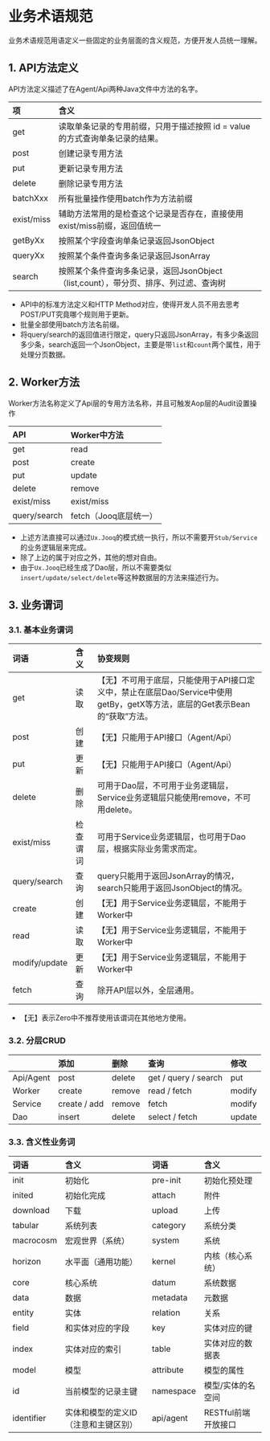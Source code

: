 # 业务术语规范

业务术语规范用语定义一些固定的业务层面的含义规范，方便开发人员统一理解。

## 1. API方法定义

API方法定义描述了在Agent/Api两种Java文件中方法的名字。

| 项 | 含义 |
| :--- | :--- |
| get | 读取单条记录的专用前缀，只用于描述按照 id = value的方式查询单条记录的结果。 |
| post | 创建记录专用方法 |
| put | 更新记录专用方法 |
| delete | 删除记录专用方法 |
| batchXxx | 所有批量操作使用batch作为方法前缀 |
| exist/miss | 辅助方法常用的是检查这个记录是否存在，直接使用exist/miss前缀，返回值统一 |
| getByXx | 按照某个字段查询单条记录返回JsonObject |
| queryXx | 按照某个条件查询多条记录返回JsonArray |
| search | 按照某个条件查询多条记录，返回JsonObject（list,count），带分页、排序、列过滤、查询树 |

* API中的标准方法定义和HTTP Method对应，使得开发人员不用去思考POST/PUT究竟哪个规则用于更新。
* 批量全部使用batch方法名前缀。
* 将query/search的返回值进行限定，query只返回JsonArray，有多少条返回多少条，search返回一个JsonObject，主要是带`list`和`count`两个属性，用于处理分页数据。

## 2. Worker方法

Worker方法名称定义了Api层的专用方法名称，并且可触发Aop层的Audit设置操作

| API | Worker中方法 |
| :--- | :--- |
| get | read |
| post | create |
| put | update |
| delete | remove |
| exist/miss | exist/miss |
| query/search | fetch（Jooq底层统一） |

* 上述方法直接可以通过`Ux.Jooq`的模式统一执行，所以不需要开`Stub/Service`的业务逻辑层来完成。
* 除了上边的属于对应之外，其他的想对自由。
* 由于`Ux.Jooq`已经生成了Dao层，所以不需要类似`insert/update/select/delete`等这种数据层的方法来描述行为。

## 3. 业务谓词

### 3.1. 基本业务谓词

| 词语 | 含义 | 协变规则 |
| :--- | :--- | :--- |
| get | 读取 | 【无】不可用于底层，只能使用于API接口定义中，禁止在底层Dao/Service中使用getBy，getX等方法，底层的Get表示Bean的“获取”方法。 |
| post | 创建 | 【无】只能用于API接口（Agent/Api） |
| put | 更新 | 【无】只能用于API接口（Agent/Api） |
| delete | 删除 | 可用于Dao层，不可用于业务逻辑层，Service业务逻辑层只能使用remove，不可用delete。 |
| exist/miss | 检查谓词 | 可用于Service业务逻辑层，也可用于Dao层，根据实际业务需求而定。 |
| query/search | 查询 | query只能用于返回JsonArray的情况，search只能用于返回JsonObject的情况。 |
| create | 创建 | 【无】用于Service业务逻辑层，不能用于Worker中 |
| read | 读取 | 【无】用于Service业务逻辑层，不能用于Worker中 |
| modify/update | 更新 | 【无】用于Service业务逻辑层，不能用于Worker中 |
| fetch | 查询 | 除开API层以外，全层通用。 |

* 【无】表示Zero中不推荐使用该谓词在其他地方使用。

### 3.2. 分层CRUD

|  | 添加 | 删除 | 查询 | 修改 |
| :--- | :--- | :--- | :--- | :--- |
| Api/Agent | post | delete | get / query / search | put |
| Worker | create | remove | read / fetch | modify |
| Service | create / add | remove | fetch | modify |
| Dao | insert | delete | select / fetch | update |

### 3.3. 含义性业务词

| 词语 | 含义 | 词语 | 含义 |
| :--- | :--- | :--- | :--- |
| init | 初始化 | pre-init | 初始化预处理 |
| inited | 初始化完成 | attach | 附件 |
| download | 下载 | upload | 上传 |
| tabular | 系统列表 | category | 系统分类 |
| macrocosm | 宏观世界（系统） | system | 系统 |
| horizon | 水平面（通用功能） | kernel | 内核（核心系统） |
| core | 核心系统 | datum | 系统数据 |
| data | 数据 | metadata | 元数据 |
| entity | 实体 | relation | 关系 |
| field | 和实体对应的字段 | key | 实体对应的键 |
| index | 实体对应的索引 | table | 实体对应的数据表 |
| model | 模型 | attribute | 模型的属性 |
| id | 当前模型的记录主键 | namespace | 模型/实体的名空间 |
| identifier | 实体和模型的定义ID（注意和主键区别） | api/agent | RESTful前端开放接口 |



